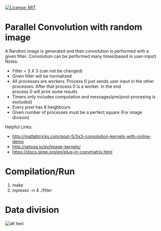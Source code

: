 [![License: MIT](https://img.shields.io/badge/License-MIT-yellow.svg)](https://opensource.org/licenses/MIT)
# Parallel Convolution with random image

A Random image is generated and then convolution is performed with a given filter. Convolution can be performed many times(based in user-input)  <br /> 
Notes:
* Filter = 3 X 3 (can not be changed)
* Given filter will be normalized
* All processes are workers. Process 0 just sends user input in the other processes. After that process 0 is a worker. In the end <br />
  process 0 will print some results
* Timers only includes computation and messages(pre/post-procesing is excluded)
* Every pixel has 8 heighbours 
* Given number of processes must be a perfect square (For image division)

Helpful Links:
* http://matlabtricks.com/post-5/3x3-convolution-kernels-with-online-demo
* http://setosa.io/ev/image-kernels/
* https://docs.gimp.org/en/plug-in-convmatrix.html

# Compilation/Run
1. make
2. mpiexec -n 4 ./filter

# Data division
![alt text](https://github.com/PetropoulakisPanagiotis/parallel_convolution/blob/master/images/1.png)
